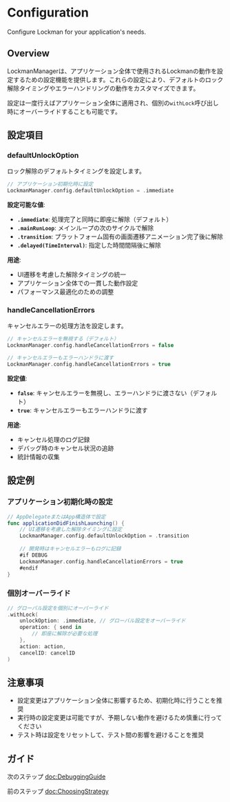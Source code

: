 # Configuration

Configure Lockman for your application's needs.

## Overview

LockmanManagerは、アプリケーション全体で使用されるLockmanの動作を設定するための設定機能を提供します。これらの設定により、デフォルトのロック解除タイミングやエラーハンドリングの動作をカスタマイズできます。

設定は一度行えばアプリケーション全体に適用され、個別の`withLock`呼び出し時にオーバーライドすることも可能です。

## 設定項目

### defaultUnlockOption

ロック解除のデフォルトタイミングを設定します。

```swift
// アプリケーション初期化時に設定
LockmanManager.config.defaultUnlockOption = .immediate
```

**設定可能な値**:
- **`.immediate`**: 処理完了と同時に即座に解除（デフォルト）
- **`.mainRunLoop`**: メインループの次のサイクルで解除
- **`.transition`**: プラットフォーム固有の画面遷移アニメーション完了後に解除
- **`.delayed(TimeInterval)`**: 指定した時間間隔後に解除

**用途**:
- UI遷移を考慮した解除タイミングの統一
- アプリケーション全体での一貫した動作設定
- パフォーマンス最適化のための調整

### handleCancellationErrors

キャンセルエラーの処理方法を設定します。

```swift
// キャンセルエラーを無視する（デフォルト）
LockmanManager.config.handleCancellationErrors = false

// キャンセルエラーもエラーハンドラに渡す
LockmanManager.config.handleCancellationErrors = true
```

**設定値**:
- **`false`**: キャンセルエラーを無視し、エラーハンドラに渡さない（デフォルト）
- **`true`**: キャンセルエラーもエラーハンドラに渡す

**用途**:
- キャンセル処理のログ記録
- デバッグ時のキャンセル状況の追跡
- 統計情報の収集

## 設定例

### アプリケーション初期化時の設定

```swift
// AppDelegateまたはApp構造体で設定
func applicationDidFinishLaunching() {
    // UI遷移を考慮した解除タイミングに設定
    LockmanManager.config.defaultUnlockOption = .transition
    
    // 開発時はキャンセルエラーもログに記録
    #if DEBUG
    LockmanManager.config.handleCancellationErrors = true
    #endif
}
```

### 個別オーバーライド

```swift
// グローバル設定を個別にオーバーライド
.withLock(
    unlockOption: .immediate, // グローバル設定をオーバーライド
    operation: { send in
        // 即座に解除が必要な処理
    },
    action: action,
    cancelID: cancelID
)
```

## 注意事項

- 設定変更はアプリケーション全体に影響するため、初期化時に行うことを推奨
- 実行時の設定変更は可能ですが、予期しない動作を避けるため慎重に行ってください
- テスト時は設定をリセットして、テスト間の影響を避けることを推奨

## ガイド

次のステップ <doc:DebuggingGuide>

前のステップ <doc:ChoosingStrategy>
